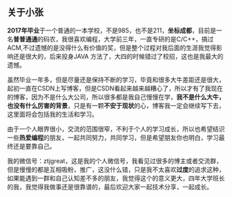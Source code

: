 ## 关于小张

**2017年毕业**于一个普通的一本学校，不是985，也不是211，**坐标成都**，目前是一名**普普通通**的码农，我很喜欢编程，大学前三年，一直专研的是C/C++，搞过ACM,不过遗憾的是没得什么有价值的奖，但是整个过程对我后面的生涯我觉得影响还是很大的，后来投身JAVA 方法了，大四的时候错过了校招，这也是我最大的遗憾。

虽然毕业一年多，但是尽量还是保持不断的学习，毕竟和很多大牛差距还是很大，起初一直在CSDN上写博客，但是CSDN看起来越来越糟心了，所以才有了我现在的博客，因为不是什么大公司，所以很多都是我自己慢慢在学，**我不是什么大牛，也没有什么厉害的背景**，只是有一颗**不安于现状**的心，博客我一定会继续写下去，这里面将会包括我的生活和学习。

由于一个人眼界很小，交流的范围很窄，不利于个人的学习成长，所以也希望结识一些**热爱编程**的朋友，一起共同努力，共同学习，但是希望朋友你也明白，学习最终还是要靠自己。

我的微信号：ztjgreat，这是我的个人微信号，我看见过很多的博主或者交流群，但是慢慢的都是互相吸粉，推广，这没什么错，只是我不太喜欢**过度**的追求这种，如果能遇到一群和自己认知差不多的朋友，我觉得这个的意义更大，四年大学班长的我，我觉得我做事还是很靠谱的，最后欢迎大家一起技术分享，一起成长。